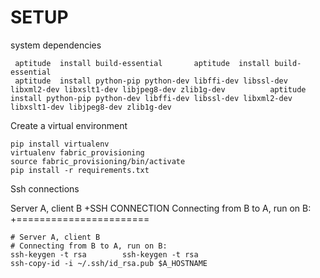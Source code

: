 # SETUP

  		  
system dependencies
 ````
  aptitude  install build-essential		  aptitude  install build-essential
  aptitude  install python-pip python-dev libffi-dev libssl-dev libxml2-dev libxslt1-dev libjpeg8-dev zlib1g-dev		  aptitude  install python-pip python-dev libffi-dev libssl-dev libxml2-dev libxslt1-dev libjpeg8-dev zlib1g-dev
 ````

Create a virtual environment
 ````
 pip install virtualenv		
 virtualenv fabric_provisioning
 source fabric_provisioning/bin/activate	
 pip install -r requirements.txt
 ````		

Ssh connections		
  		  
 Server A, client B		 +SSH CONNECTION
 Connecting from B to A, run on B:		 +=======================
 ````		 
 # Server A, client B
 # Connecting from B to A, run on B:
 ssh-keygen -t rsa		  ssh-keygen -t rsa
 ssh-copy-id -i ~/.ssh/id_rsa.pub $A_HOSTNAME
